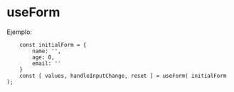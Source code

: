 # useForm

Ejemplo: 

```
    const initialForm = {
        name: '',
        age: 0,
        email: ''
    }
    const [ values, handleInputChange, reset ] = useForm( initialForm );
```